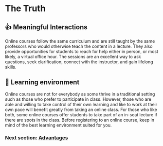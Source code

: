 # The Truth

## :+1: Meaningful Interactions

Online courses follow the same curriculum and are still taught by the same professors who would otherwise teach the content in a lecture. They also provide opportunities for students to reach for help either in person, or most likely, a virtual office hour.  The sessions are an excellent way to ask questions, seek clarification, connect with the instructor, and gain lifelong skills.


## :thought_balloon: Learning environment

Online courses are not for everybody as some thrive in a traditional setting such as those who prefer to participate in class. However, those who are able and willing to take control of their own learning and like to work at their own pace will benefit greatly from taking an online class. For those who like both, some online courses offer students to take part of an in-seat lecture if there are spots in the class. Before registering to an online course, keep in mind of the best learning environment suited for you. 

### Next section: [Advantages](../Chapters/Advantages.md)
